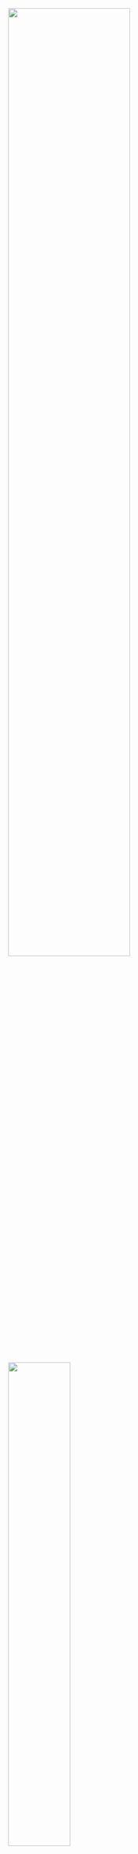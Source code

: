 <!--![Metrics](/github-metrics.svg)-->
<img src="https://github-readme-stats-xcanwin.vercel.app/api?username=Super-Badmen-Viper&show_icons=true&hide=contribs,prs" width="70%" />
<img src="https://github-readme-stats-xcanwin.vercel.app/api/top-langs/?username=Super-Badmen-Viper&layout=compact" width="50%" />

## Xiang Cheng
- Undergraduate students (4 year)
- Nanjing University of Information Science & Technology (Home)
- Computer Science and Technology
- Email: xiangch007@gmail.com  or  xiangch007@qq.com

## 招聘信息
- 需要在杭州找一个GO全栈岗位，目前暂住租房在拱墅区；
- 本人(Xiang Cheng)，Github千星开源作者，南京信息工程大学计算机科学与技术本科学历，25届应届生；
- 如果你的公司正在招聘，且招聘需求与我相同，请把我介绍给你的公司;
- 本人开源项目，如下所示：一个基于Electron+Vite+Vue3+TypeScript的2K+Star客户端开源项目；一个基于清洁架构的GO+Gin+MongoDB服务端开源项目；
- 薪资可谈，就业优先。能力超群，学习能力极快，创新能力Max，责任心超强(责任心不强我当什么开源项目维护者呢)；
- 招到就是血赚，一个能顶三个，错过不会再有，三份工资招来的质量还真不一定有我这一个好;
- 本人技术栈：
- 熟悉 Golang：Gin、MongoDB、JWT、Test、Docker. 
- 熟悉 Web：TypeScript、Vue、Electron(nodejs)、Html、JavaScript、Docker. 
- 熟悉 .NET：C#、WPF、Winform、WinUI3、SqlServer 
- 掌握 Python：Pytorch、Librosa 
- 掌握 Java：SSM 

## <a href="https://github.com/Super-Badmen-Viper">Selected Github Open Source Project：</a>
- <a href="https://github.com/Super-Badmen-Viper/NSMusicS">NSMusicS</a>
- Updating......

## Research Interests
- Software System development, Golang, math of computer, .NET , Maching Learning, Knowledge graph
- Updating......

## Selected Awards
- None temporarily
- Updating......

## Selected Papers
- None temporarily
- Updating......
